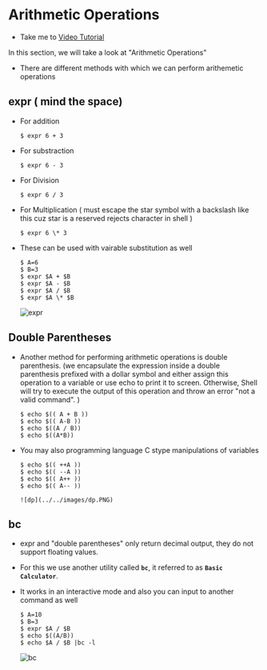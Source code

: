 # Arithmetic Operations 
  - Take me to [Video Tutorial](https://kodekloud.com/topic/arithmetic-operations/)
  
In this section, we will take a look at "Arithmetic Operations"
- There are different methods with which we can perform arithemetic operations

## expr ( **mind the space**)
- For addition
  ```
  $ expr 6 + 3
  ```
- For substraction
  ```
  $ expr 6 - 3
  ```
- For Division
  ```
  $ expr 6 / 3
  ```
- For Multiplication ( must escape the star symbol with a backslash like this cuz star is a reserved 
rejects character in shell )
  ```
  $ expr 6 \* 3
  ```

- These can be used with vairable substitution as well
  ```
  $ A=6
  $ B=3
  $ expr $A + $B
  $ expr $A - $B
  $ expr $A / $B
  $ expr $A \* $B
  ```
  ![expr](../../images/expr.PNG)
  
## Double Parentheses
- Another method for performing arithmetic operations is double parenthesis. (we encapsulate the expression inside a double parenthesis prefixed with a dollar symbol and either assign this operation to a variable or use echo to print it to screen. 
Otherwise, 
Shell will try to execute the 
output of this operation 
and throw an error "not a valid command".
)
  ```
  $ echo $(( A + B ))
  $ echo $(( A-B ))
  $ echo $((A / B))
  $ echo $((A*B))
  ```
  
- You may also programming language C stype manipulations of variables 
  ```
  $ echo $(( ++A ))
  $ echo $(( --A ))
  $ echo $(( A++ ))
  $ echo $(( A-- ))
  
  ![dp](../../images/dp.PNG)
  
## bc
- expr and "double parentheses" only return decimal output, they do not support floating values.
- For this we use another utility called **`bc`**, it referred to as **`Basic Calculator`**.
- It works in an interactive mode and also you can input to another command as well

  ```
  $ A=10
  $ B=3
  $ expr $A / $B
  $ echo $((A/B))
  $ echo $A / $B |bc -l
  ```
  ![bc](../../images/bc.PNG)
